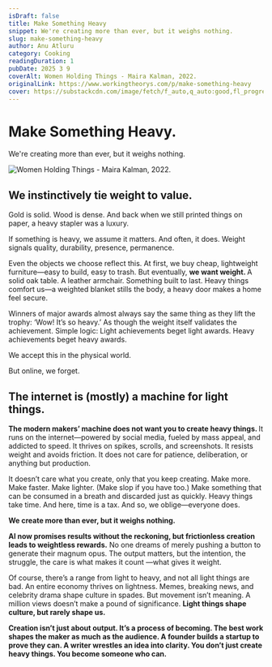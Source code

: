 ```yaml
---
isDraft: false
title: Make Something Heavy
snippet: We're creating more than ever, but it weighs nothing.
slug: make-something-heavy
author: Anu Atluru 
category: Cooking
readingDuration: 1
pubDate: 2025 3 9
coverAlt: Women Holding Things - Maira Kalman, 2022.
originalLink: https://www.workingtheorys.com/p/make-something-heavy
cover: https://substackcdn.com/image/fetch/f_auto,q_auto:good,fl_progressive:steep/https%3A%2F%2Fsubstack-post-media.s3.amazonaws.com%2Fpublic%2Fimages%2Facc54571-c711-44a0-a529-a501d8565466_680x878.jpeg
---
```


# Make Something Heavy.
We're creating more than ever, but it weighs nothing.

![Women Holding Things - Maira Kalman, 2022.](https://substackcdn.com/image/fetch/f_auto,q_auto:good,fl_progressive:steep/https%3A%2F%2Fsubstack-post-media.s3.amazonaws.com%2Fpublic%2Fimages%2Facc54571-c711-44a0-a529-a501d8565466_680x878.jpeg)

## We instinctively tie weight to value.
Gold is solid. Wood is dense. And back when we still printed things on paper, a heavy stapler was a luxury.

If something is heavy, we assume it matters. And often, it does. Weight signals quality, durability, presence, permanence.

Even the objects we choose reflect this. At first, we buy cheap, lightweight furniture—easy to build, easy to trash. But eventually, <strong> we want weight. </strong> A solid oak table. A leather armchair. Something built to last. Heavy things comfort us—a weighted blanket stills the body, a heavy door makes a home feel secure.

Winners of major awards almost always say the same thing as they lift the trophy: ‘Wow! It’s so heavy.’ As though the weight itself validates the achievement. Simple logic: Light achievements beget light awards. Heavy achievements beget heavy awards.

We accept this in the physical world.

But online, we forget.

## The internet is (mostly) a machine for light things.
<strong> The modern makers’ machine does not want you to create heavy things. </strong> It runs on the internet—powered by social media, fueled by mass appeal, and addicted to speed. It thrives on spikes, scrolls, and screenshots. It resists weight and avoids friction. It does not care for patience, deliberation, or anything but production.

It doesn’t care what you create, only that you keep creating. Make more. Make faster. Make lighter. (Make slop if you have too.) Make something that can be consumed in a breath and discarded just as quickly. Heavy things take time. And here, time is a tax. And so, we oblige—everyone does.

<strong> We create more than ever, but it weighs nothing. </strong>

<strong> AI now promises results without the reckoning, but frictionless creation leads to weightless rewards.</strong> No one dreams of merely pushing a button to generate their magnum opus. The output matters, but the intention, the struggle, the care is what makes it count —what gives it weight.

Of course, there’s a range from light to heavy, and not all light things are bad. An entire economy thrives on lightness. Memes, breaking news, and celebrity drama shape culture in spades. But movement isn’t meaning. A million views doesn’t make a pound of significance. <strong> Light things shape culture, but rarely shape us. </strong>

<strong>Creation isn’t just about output. It’s a process of becoming. The best work shapes the maker as much as the audience. A founder builds a startup to prove they can. A writer wrestles an idea into clarity. You don’t just create heavy things. You become someone who can. </strong>